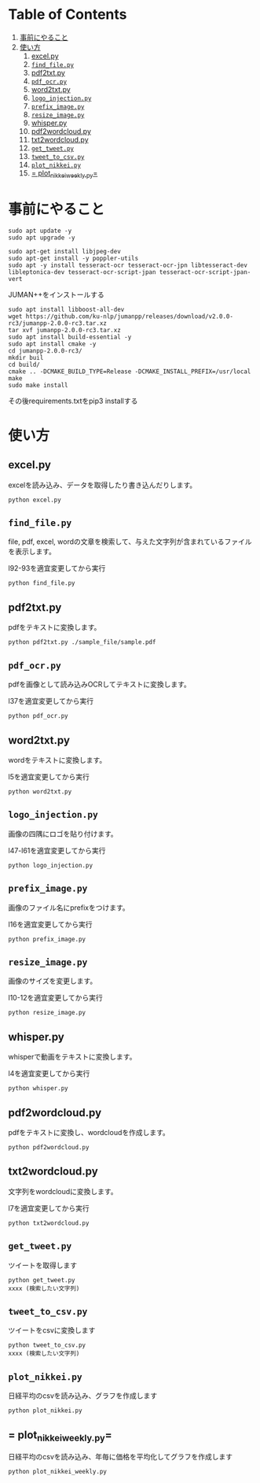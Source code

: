 
# Table of Contents

1.  [事前にやること](#org4393e9e)
2.  [使い方](#org2c8971d)
    1.  [excel.py](#org55e06d6)
    2.  [`find_file.py`](#org6053e01)
    3.  [pdf2txt.py](#org6b742bc)
    4.  [`pdf_ocr.py`](#org208a5aa)
    5.  [word2txt.py](#orgd3fdc91)
    6.  [`logo_injection.py`](#orgbfa7c8f)
    7.  [`prefix_image.py`](#org3908978)
    8.  [`resize_image.py`](#orgd7877c2)
    9.  [whisper.py](#orgd7dd5cb)
    10. [pdf2wordcloud.py](#org777079e)
    11. [txt2wordcloud.py](#org8c1710e)
    12. [`get_tweet.py`](#org909dc78)
    13. [`tweet_to_csv.py`](#org915754f)
    14. [`plot_nikkei.py`](#orga837893)
    15. [= plot<sub>nikkei</sub><sub>weekly.py</sub>=](#org9ecc83e)


<a id="org4393e9e"></a>

# 事前にやること

    sudo apt update -y
    sudo apt upgrade -y

    sudo apt-get install libjpeg-dev
    sudo apt-get install -y poppler-utils
    sudo apt -y install tesseract-ocr tesseract-ocr-jpn libtesseract-dev libleptonica-dev tesseract-ocr-script-jpan tesseract-ocr-script-jpan-vert 

JUMAN++をインストールする

    sudo apt install libboost-all-dev
    wget https://github.com/ku-nlp/jumanpp/releases/download/v2.0.0-rc3/jumanpp-2.0.0-rc3.tar.xz
    tar xvf jumanpp-2.0.0-rc3.tar.xz
    sudo apt install build-essential -y
    sudo apt install cmake -y
    cd jumanpp-2.0.0-rc3/
    mkdir buil
    cd build/
    cmake .. -DCMAKE_BUILD_TYPE=Release -DCMAKE_INSTALL_PREFIX=/usr/local
    make
    sudo make install

その後requirements.txtをpip3 installする


<a id="org2c8971d"></a>

# 使い方


<a id="org55e06d6"></a>

## excel.py

excelを読み込み、データを取得したり書き込んだりします。

    python excel.py


<a id="org6053e01"></a>

## `find_file.py`

file, pdf, excel, wordの文章を検索して、与えた文字列が含まれているファイルを表示します。

l92-93を適宜変更してから実行

    python find_file.py


<a id="org6b742bc"></a>

## pdf2txt.py

pdfをテキストに変換します。

    python pdf2txt.py ./sample_file/sample.pdf


<a id="org208a5aa"></a>

## `pdf_ocr.py`

pdfを画像として読み込みOCRしてテキストに変換します。

l37を適宜変更してから実行

    python pdf_ocr.py


<a id="orgd3fdc91"></a>

## word2txt.py

wordをテキストに変換します。

l5を適宜変更してから実行

    python word2txt.py


<a id="orgbfa7c8f"></a>

## `logo_injection.py`

画像の四隅にロゴを貼り付けます。

l47-l61を適宜変更してから実行

    python logo_injection.py


<a id="org3908978"></a>

## `prefix_image.py`

画像のファイル名にprefixをつけます。

l16を適宜変更してから実行

    python prefix_image.py


<a id="orgd7877c2"></a>

## `resize_image.py`

画像のサイズを変更します。

l10-12を適宜変更してから実行

    python resize_image.py


<a id="orgd7dd5cb"></a>

## whisper.py

whisperで動画をテキストに変換します。

l4を適宜変更してから実行

    python whisper.py


<a id="org777079e"></a>

## pdf2wordcloud.py

pdfをテキストに変換し、wordcloudを作成します。

    python pdf2wordcloud.py


<a id="org8c1710e"></a>

## txt2wordcloud.py

文字列をwordcloudに変換します。

l7を適宜変更してから実行

    python txt2wordcloud.py


<a id="org909dc78"></a>

## `get_tweet.py`

ツイートを取得します

    python get_tweet.py
    xxxx (検索したい文字列)


<a id="org915754f"></a>

## `tweet_to_csv.py`

ツイートをcsvに変換します

    python tweet_to_csv.py
    xxxx (検索したい文字列)


<a id="orga837893"></a>

## `plot_nikkei.py`

日経平均のcsvを読み込み、グラフを作成します

    python plot_nikkei.py


<a id="org9ecc83e"></a>

## = plot<sub>nikkei</sub><sub>weekly.py</sub>=

日経平均のcsvを読み込み、年毎に価格を平均化してグラフを作成します

    python plot_nikkei_weekly.py

